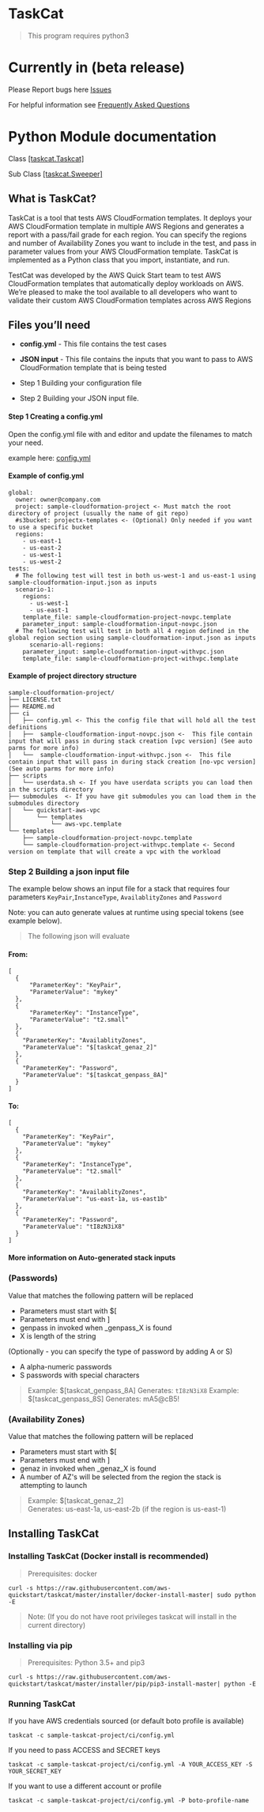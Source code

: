 # TaskCat
> This program requires python3 

# Currently in (beta release)

Please Report bugs here [Issues](https://github.com/aws-quickstart/taskcat/issues)

For helpful information see [Frequently Asked Questions](FAQ.md)

# Python Module documentation

Class <a href="https://s3-us-west-2.amazonaws.com/taskcat-docs/taskcat.m.html" target="_top">[taskcat.Taskcat]</a>

Sub Class <a href="https://s3-us-west-2.amazonaws.com/taskcat-docs/sweeper.m.html" target="_parent">[taskcat.Sweeper]</a>

 
## What is TaskCat? 
TaskCat is a tool that tests AWS CloudFormation templates. It deploys your AWS CloudFormation template in multiple AWS Regions and generates a report with a pass/fail grade for each region. You can specify the regions and number of Availability Zones you want to include in the test, and pass in parameter values from your AWS CloudFormation template. TaskCat is implemented as a Python class that you import, instantiate, and run.
 
TestCat was developed by the AWS Quick Start team to test AWS CloudFormation templates that automatically deploy workloads on AWS. We’re pleased to make the tool available to all developers who want to validate their custom AWS CloudFormation 
templates across AWS Regions

## Files you’ll need
* **config.yml** - This file contains the test cases
* **JSON input** - This file contains the inputs that you want to pass to AWS CloudFormation template that is being tested

* Step 1 Building your configuration file 
* Step 2 Building your JSON input file.

#### Step 1 Creating a config.yml
Open the config.yml file with and editor and update the filenames to match your need. 

example here:
[config.yml](examples/sample-taskcat-project/ci/taskcat.yml)

#### Example of config.yml 
    global:
      owner: owner@company.com
      project: sample-cloudformation-project <- Must match the root directory of project (usually the name of git repo)
      #s3bucket: projectx-templates <- (Optional) Only needed if you want to use a specific bucket 
      regions:
        - us-east-1
        - us-east-2
        - us-west-1
        - us-west-2
    tests:
      # The following test will test in both us-west-1 and us-east-1 using sample-cloudformation-input.json as inputs
      scenario-1:
        regions:
          - us-west-1
          - us-east-1
        template_file: sample-cloudformation-project-novpc.template
        parameter_input: sample-cloudformation-input-novpc.json
      # The following test will test in both all 4 region defined in the global region section using sample-cloudformation-input.json as inputs
          scenario-all-regions:
        parameter_input: sample-cloudformation-input-withvpc.json
        template_file: sample-cloudformation-project-withvpc.template

#### Example of project directory structure
    sample-cloudformation-project/
    ├── LICENSE.txt
    ├── README.md
    ├── ci
    │   ├── config.yml <- This the config file that will hold all the test definitions 
    │   ├──  sample-cloudformation-input-novpc.json <-  This file contain input that will pass in during stack creation [vpc version] (See auto parms for more info)
    │   └──  sample-cloudformation-input-withvpc.json <-  This file contain input that will pass in during stack creation [no-vpc version](See auto parms for more info)
    ├── scripts
    │   └── userdata.sh <- If you have userdata scripts you can load then in the scripts directory
    ├── submodules  <- If you have git submodules you can load them in the submodules directory
    │   └── quickstart-aws-vpc
    │       └── templates
    │           └── aws-vpc.template
    └── templates
        ├── sample-cloudformation-project-novpc.template 
        └── sample-cloudformation-project-withvpc.template <- Second version on template that will create a vpc with the workload 

### Step 2 Building a json input file
The example below shows an input file for a stack that requires four parameters `KeyPair`,`InstanceType`, `AvailablityZones` and `Password`

Note: you can auto generate values at runtime using special tokens (see example below).
> The following json will evaluate

#### From:

    [
      {
    	  "ParameterKey": "KeyPair",
    	  "ParameterValue": "mykey"
      }, 
      {
    	  "ParameterKey": "InstanceType",
    	  "ParameterValue": "t2.small"
      },
      {
        "ParameterKey": "AvailablityZones",
        "ParameterValue": "$[taskcat_genaz_2]" 
      }, 
      {
        "ParameterKey": "Password",
        "ParameterValue": "$[taskcat_genpass_8A]"
      } 
    ]


#### To:

    [
      {
        "ParameterKey": "KeyPair",
        "ParameterValue": "mykey"
      }, 
      {
        "ParameterKey": "InstanceType",
        "ParameterValue": "t2.small"
      },
      {
        "ParameterKey": "AvailablityZones",
        "ParameterValue": "us-east-1a, us-east1b" 
      }, 
      {
        "ParameterKey": "Password",
        "ParameterValue": "tI8zN3iX8"
      }
    ]


#### More information on Auto-generated stack inputs

### (Passwords)
Value that matches the following pattern will be replaced

 * Parameters must start with $[
 * Parameters must end with ]
 * genpass in invoked when _genpass_X is found
 * X is length of the string

(Optionally - you can specify the type of password by adding A or S)

 * A alpha-numeric passwords
 * S passwords with special characters

> Example: $[taskcat_genpass_8A]
> Generates: `tI8zN3iX8`
> Example: $[taskcat_genpass_8S]
> Generates: mA5@cB5!

### (Availability Zones)
Value that matches the following pattern will be replaced

* Parameters must start with $[
* Parameters must end with ]
* genaz in invoked when _genaz_X is found
* A number of AZ's will be selected from the region the stack is attempting to launch

> Example: $[taskcat_genaz_2]  
> Generates: us-east-1a, us-east-2b
> (if the region is us-east-1)

## Installing TaskCat

### Installing TaskCat (Docker install is recommended)
> Prerequisites: docker
```
curl -s https://raw.githubusercontent.com/aws-quickstart/taskcat/master/installer/docker-install-master| sudo python -E
```
> Note: (If you do not have root privileges taskcat will install in the current directory)

### Installing via pip 
> Prerequisites: Python 3.5+ and pip3
```
curl -s https://raw.githubusercontent.com/aws-quickstart/taskcat/master/installer/pip/pip3-install-master| python -E
```

### Running TaskCat

If you have AWS credentials sourced (or default boto profile is available)
```
taskcat -c sample-taskcat-project/ci/config.yml
```
If you need to pass ACCESS and SECRET keys
```
taskcat -c sample-taskcat-project/ci/config.yml -A YOUR_ACCESS_KEY -S YOUR_SECRET_KEY
```
If you want to use a different account or profile
```
taskcat -c sample-taskcat-project/ci/config.yml -P boto-profile-name
```
